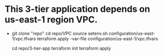 # This 3-tier application depends on us-east-1 region VPC. 

* git clone "repo" 
  cd repo/VPC
  source setenv.sh configuration/us-east-1/vpc.tfvars
  terraform apply -var-file configuration/us-east-1/vpc.tfvars

  
  cd repo/3-tier-app
  terraform init 
  terraform apply
